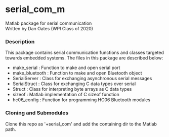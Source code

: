 # serial_com_m
Matlab package for serial communication  
Written by Dan Oates (WPI Class of 2020)

### Description
This package contains serial communication functions and classes targeted
towards embedded systems. The files in this package are described below:

- make_serial : Function to make and open serial port
- make_bluetooth : Function to make and open Bluetooth object
- SerialServer : Class for exchanging asynchronous serial messages
- SerialStruct : Class for exchanging C data types over serial
- Struct : Class for interpreting byte arrays as C data types
- sizeof : Matlab implementation of C sizeof function
- hc06_config : Function for programming HC06 Bluetooth modules

### Cloning and Submodules
Clone this repo as '+serial_com' and add the containing dir to the Matlab path.